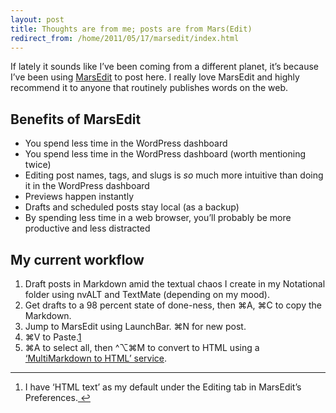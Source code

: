 ```yaml
---
layout: post
title: Thoughts are from me; posts are from Mars(Edit)
redirect_from: /home/2011/05/17/marsedit/index.html
---
```

<p>If lately it sounds like I’ve been coming from a different planet, it’s because I’ve been using <a href="http://www.red-sweater.com/marsedit/">MarsEdit</a> to post here. I really love MarsEdit and highly recommend it to anyone that routinely publishes words on the web.</p>
<h2 id="benefitsofmarsedit">Benefits of MarsEdit</h2>
<ul>
<li>You spend less time in the WordPress dashboard</li>
<li>You spend less time in the WordPress dashboard (worth mentioning twice)</li>
<li>Editing post names, tags, and slugs is <em>so</em> much more intuitive than doing it in the WordPress dashboard</li>
<li>Previews happen instantly</li>
<li>Drafts and scheduled posts stay local (as a backup)</li>
<li>By spending less time in a web browser, you’ll probably be more productive and less distracted</li>
</ul>
<h2 id="mycurrentworkflow">My current workflow</h2>
<ol>
<li>Draft posts in Markdown amid the textual chaos I create in my Notational folder using nvALT and TextMate (depending on my mood).</li>
<li>Get drafts to a 98 percent state of done-ness, then ⌘A, ⌘C to copy the Markdown.</li>
<li>Jump to MarsEdit using LaunchBar. ⌘N for new post.</li>
<li>⌘V to Paste.<a id="fnref:f1" class="footnote" title="see footnote" href="#fn:f1">1</a></li>
<li>⌘A to select all, then ^⌥⌘M to convert to HTML using a <a href="http://brettterpstra.com/project/markdown-service-tools/">‘MultiMarkdown to HTML’ service</a>.</li>
</ol>
<ol> </ol>
<div class="footnotes">
<hr />
<ol>
<li id="fn:f1">
<p>I have ‘HTML text’ as my default under the Editing tab in MarsEdit’s Preferences.<a class="reversefootnote" title="return to article" href="#fnref:f1"> ↩</a></p>
</li>
</ol>
</div>
